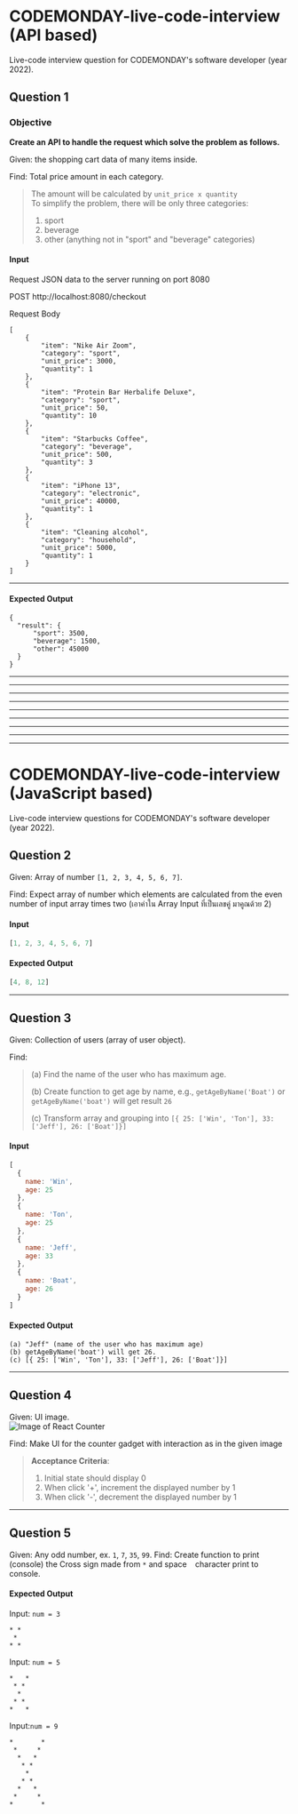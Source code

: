 # CODEMONDAY-live-code-interview (API based)
Live-code interview question for CODEMONDAY's software developer (year 2022).

## Question 1
### Objective
**Create an API to handle the request which solve the problem as follows.**

Given: the shopping cart data of many items inside.

Find: Total price amount in each category.
> The amount will be calculated by `unit_price x quantity`  
> To simplify the problem, there will be only three categories:  
> 1. sport
> 2. beverage
> 3. other (anything not in "sport" and "beverage" categories)

#### Input
Request JSON data to the server running on port 8080

POST http://localhost:8080/checkout

Request Body
```
[
    {
        "item": "Nike Air Zoom",
        "category": "sport",
        "unit_price": 3000,
        "quantity": 1
    },
    {
        "item": "Protein Bar Herbalife Deluxe",
        "category": "sport",
        "unit_price": 50,
        "quantity": 10
    },
    {
        "item": "Starbucks Coffee",
        "category": "beverage",
        "unit_price": 500,
        "quantity": 3
    },
    {
        "item": "iPhone 13",
        "category": "electronic",
        "unit_price": 40000,
        "quantity": 1
    },
    {
        "item": "Cleaning alcohol",
        "category": "household",
        "unit_price": 5000,
        "quantity": 1
    }
]
```

---

#### Expected Output

```
{
  "result": {
      "sport": 3500,
      "beverage": 1500,
      "other": 45000
  }
}
```

---
---
---
---
---
---
---
---
---

# CODEMONDAY-live-code-interview (JavaScript based)
Live-code interview questions for CODEMONDAY's software developer (year 2022).

## Question 2
Given: Array of number `[1, 2, 3, 4, 5, 6, 7]`.

Find: Expect array of number which elements are calculated from the even number of input array times two (เอาค่าใน Array Input ที่เป็นเลขคู่ มาคูณด้วย 2)

#### Input
```js
[1, 2, 3, 4, 5, 6, 7]
```

#### Expected Output
```js
[4, 8, 12]
```

---

## Question 3
Given: Collection of users (array of user object).

Find: 
> (a) Find the name of the user who has maximum age.
> 
> (b) Create function to get age by name, e.g., `getAgeByName('Boat')` or `getAgeByName('boat')` will get result `26`
> 
> (c) Transform array and grouping into `[{ 25: ['Win', 'Ton'], 33: ['Jeff'], 26: ['Boat']}]`

#### Input
```js
[
  {
    name: 'Win',
    age: 25
  },
  {
    name: 'Ton',
    age: 25
  },
  {
    name: 'Jeff',
    age: 33
  },
  {
    name: 'Boat',
    age: 26
  }
]
```

#### Expected Output
```
(a) "Jeff" (name of the user who has maximum age)
(b) getAgeByName('boat') will get 26.
(c) [{ 25: ['Win', 'Ton'], 33: ['Jeff'], 26: ['Boat']}]
```

----

## Question 4
Given: UI image. \
![Image of React Counter](https://github.com/codemonday-dev/cmd-live-code/blob/main/counter-plain.png)

Find: Make UI for the counter gadget with interaction as in the given image

> **Acceptance Criteria**:
> 1. Initial state should display 0
> 2. When click '+', increment the displayed number by 1
> 3. When click '-', decrement the displayed number by 1


----

## Question 5

Given: Any odd number, ex. `1`, `7`, `35`, `99`.
Find: Create function to print (console) the Cross sign made from `*` and space ` ` character print to console.

#### Expected Output
Input: `num = 3`
```
* *
 *
* *
```

Input: `num = 5`
```
*   *
 * *
  *
 * *
*   *
```


Input:`num = 9`
```
*       *
 *     * 
  *   *  
   * *   
    *    
   * *   
  *   *  
 *     * 
*       *
```
